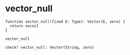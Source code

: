 # vector_null

``` cicada
function vector_null(fixed E: Type): Vector(E, zero) {
  return vecnil
}

vector_null

check! vector_null: Vector(String, zero)
```
